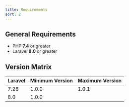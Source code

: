 ```yaml
---
title: Requirements
sort: 2
---
```


## General Requirements

-   PHP **7.4** or greater
-   Laravel **8.0** or greater

## Version Matrix

| Laravel | Minimum Version | Maximum Version |
| ------- | --------------- | --------------- |
| 7.28    | 1.0.0           | 1.0.1           |
| 8.0     | 1.0.0           |                 |

